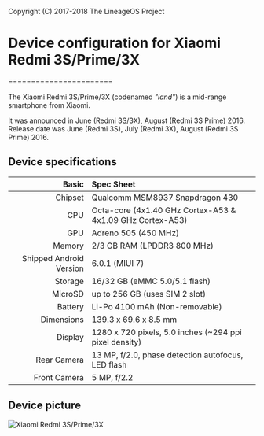 Copyright (C) 2017-2018 The LineageOS Project

# Device configuration for Xiaomi Redmi 3S/Prime/3X
=======================

The Xiaomi Redmi 3S/Prime/3X (codenamed _"land"_) is a mid-range smartphone from Xiaomi.

It was announced in June (Redmi 3S/3X), August (Redmi 3S Prime) 2016. Release date was June (Redmi 3S), July (Redmi 3X), August (Redmi 3S Prime) 2016.

## Device specifications

Basic                   | Spec Sheet
-----------------------:|:-----------------------
Chipset                 | Qualcomm MSM8937 Snapdragon 430
CPU                     | Octa-core (4x1.40 GHz Cortex-A53 & 4x1.09 GHz Cortex-A53)
GPU                     | Adreno 505 (450 MHz)
Memory                  | 2/3 GB RAM (LPDDR3 800 MHz)
Shipped Android Version | 6.0.1 (MIUI 7)
Storage                 | 16/32 GB (eMMC 5.0/5.1 flash)
MicroSD                 | up to 256 GB (uses SIM 2 slot)
Battery                 | Li-Po 4100 mAh (Non-removable)
Dimensions              | 139.3 x 69.6 x 8.5 mm
Display                 | 1280 x 720 pixels, 5.0 inches (~294 ppi pixel density)
Rear Camera             | 13 MP, f/2.0, phase detection autofocus, LED flash
Front Camera            | 5 MP, f/2.2

## Device picture

![Xiaomi Redmi 3S/Prime/3X](http://i01.appmifile.com/webfile/globalimg/en/goods/hongmi3s/specs-preview-06.jpg "Xiaomi Redmi 3S/Prime/3X")
